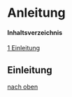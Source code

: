 # Anleitung

#### Inhaltsverzeichnis

[1 Einleitung](Einleitung)

## Einleitung















[nach oben](#Anleitung)
